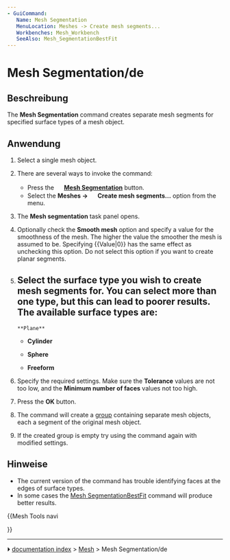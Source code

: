 ```yaml
---
- GuiCommand:
   Name: Mesh Segmentation
   MenuLocation: Meshes -> Create mesh segments...
   Workbenches: Mesh_Workbench
   SeeAlso: Mesh_SegmentationBestFit
---
```


# Mesh Segmentation/de



## Beschreibung

The **Mesh Segmentation** command creates separate mesh segments for specified surface types of a mesh object.



## Anwendung

1.  Select a single mesh object.
2.  There are several ways to invoke the command:
    -   Press the **<img src="images/Mesh_Segmentation.svg" width=16px> [Mesh Segmentation](Mesh_Segmentation.md)** button.
    -   Select the **Meshes → <img src="images/Mesh_Segmentation.svg" width=16px> Create mesh segments...** option from the menu.
3.  The **Mesh segmentation** task panel opens.
4.  Optionally check the **Smooth mesh** option and specify a value for the smoothness of the mesh. The higher the value the smoother the mesh is assumed to be. Specifying {{Value|0}} has the same effect as unchecking this option. Do not select this option if you want to create planar segments.
5.  Select the surface type you wish to create mesh segments for. You can select more than one type, but this can lead to poorer results. The available surface types are:
    -   
        **Plane**
        

    -   
        **Cylinder**
        

    -   
        **Sphere**
        

    -   
        **Freeform**
        
6.  Specify the required settings. Make sure the **Tolerance** values are not too low, and the **Minimum number of faces** values not too high.
7.  Press the **OK** button.
8.  The command will create a [group](Std_Group.md) containing separate mesh objects, each a segment of the original mesh object.
9.  If the created group is empty try using the command again with modified settings.



## Hinweise

-   The current version of the command has trouble identifying faces at the edges of surface types.
-   In some cases the [Mesh SegmentationBestFit](Mesh_SegmentationBestFit.md) command will produce better results.





{{Mesh Tools navi

}}



---
⏵ [documentation index](../README.md) > [Mesh](Mesh_Workbench.md) > Mesh Segmentation/de
